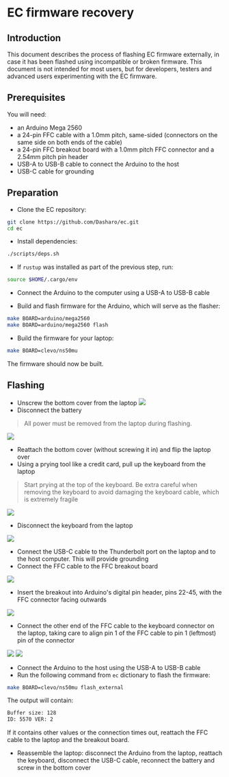# EC firmware recovery

## Introduction

This document describes the process of flashing EC firmware externally, in case
it has been flashed using incompatible or broken firmware. This document is not
intended for most users, but for developers, testers and advanced users
experimenting with the EC firmware.

## Prerequisites

You will need:

- an Arduino Mega 2560
- a 24-pin FFC cable with a 1.0mm pitch, same-sided (connectors on the same side
  on both ends of the cable)
- a 24-pin FFC breakout board with a 1.0mm pitch FFC connector and a 2.54mm
  pitch pin header
- USB-A to USB-B cable to connect the Arduino to the host
- USB-C cable for grounding

## Preparation

- Clone the EC repository:

```bash
git clone https://github.com/Dasharo/ec.git
cd ec
```

- Install dependencies:

```bash
./scripts/deps.sh
```

- If `rustup` was installed as part of the previous step, run:

```bash
source $HOME/.cargo/env
```

- Connect the Arduino to the computer using a USB-A to USB-B cable

- Build and flash firmware for the Arduino, which will serve as the flasher:

```bash
make BOARD=arduino/mega2560
make BOARD=arduino/mega2560 flash
```

- Build the firmware for your laptop:

```bash
make BOARD=clevo/ns50mu
```

The firmware should now be built.

## Flashing

- Unscrew the bottom cover from the laptop
![](../images/ns5x_bottom_cover_removed.jpg)
- Disconnect the battery

> All power must be removed from the laptop during flashing.

![](../images/ns5x_battery_unplugged.jpg)

- Reattach the bottom cover (without screwing it in) and flip the laptop over
- Using a prying tool like a credit card, pull up the keyboard from the laptop

> Start prying at the top of the keyboard. Be extra careful when removing the
> keyboard to avoid damaging the keyboard cable, which is extremely fragile

![](../images/ns5x_keyboard_connectors.jpg)

- Disconnect the keyboard from the laptop

![](../images/ns5x_keyboard_removed.jpg)

- Connect the USB-C cable to the Thunderbolt port on the laptop and to the host
  computer. This will provide grounding
- Connect the FFC cable to the FFC breakout board

![](../images/ns5x_arduino_breakout.jpg)

- Insert the breakout into Arduino's digital pin header, pins 22-45, with the
  FFC connector facing outwards

![](../images/ns5x_arduino_breakout_attached.jpg)

- Connect the other end of the FFC cable to the keyboard connector on the
  laptop, taking care to align pin 1 of the FFC cable to pin 1 (leftmost) pin
  of the connector

![](../images/ns5x_arduino_connected.jpg)
![](../images/ns5x_arduino_full_setup.jpg)

- Connect the Arduino to the host using the USB-A to USB-B cable
- Run the following command from `ec` dictionary to flash the firmware:

```bash
make BOARD=clevo/ns50mu flash_external
```

The output will contain:

```bash
Buffer size: 128
ID: 5570 VER: 2
```

If it contains other values or the connection times out, reattach the FFC cable
to the laptop and the breakout board.

- Reassemble the laptop: disconnect the Arduino from the laptop, reattach the
  keyboard, disconnect the USB-C cable, reconnect the battery and screw in the
  bottom cover
